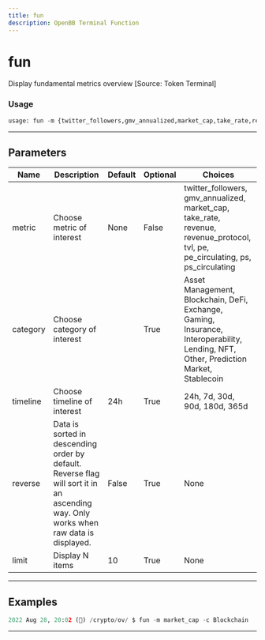 ```yaml
---
title: fun
description: OpenBB Terminal Function
---
```


# fun

Display fundamental metrics overview [Source: Token Terminal]

### Usage

```python
usage: fun -m {twitter_followers,gmv_annualized,market_cap,take_rate,revenue,revenue_protocol,tvl,pe,pe_circulating,ps,ps_circulating} [-c {Asset Management,Blockchain,DeFi,Exchange,Gaming,Insurance,Interoperability,Lending,NFT,Other,Prediction Market,Stablecoin}] [-t {24h,7d,30d,90d,180d,365d}] [-r] [-l LIMIT]
```

---

## Parameters

| Name | Description | Default | Optional | Choices |
| ---- | ----------- | ------- | -------- | ------- |
| metric | Choose metric of interest | None | False | twitter_followers, gmv_annualized, market_cap, take_rate, revenue, revenue_protocol, tvl, pe, pe_circulating, ps, ps_circulating |
| category | Choose category of interest |  | True | Asset Management, Blockchain, DeFi, Exchange, Gaming, Insurance, Interoperability, Lending, NFT, Other, Prediction Market, Stablecoin |
| timeline | Choose timeline of interest | 24h | True | 24h, 7d, 30d, 90d, 180d, 365d |
| reverse | Data is sorted in descending order by default. Reverse flag will sort it in an ascending way. Only works when raw data is displayed. | False | True | None |
| limit | Display N items | 10 | True | None |
---

## Examples

```python
2022 Aug 28, 20:02 (🦋) /crypto/ov/ $ fun -m market_cap -c Blockchain
```

---

